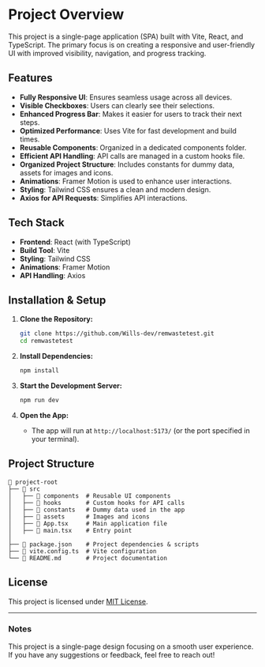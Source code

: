 # Project Overview

This project is a single-page application (SPA) built with Vite, React, and TypeScript. The primary focus is on creating a responsive and user-friendly UI with improved visibility, navigation, and progress tracking.

## Features

- **Fully Responsive UI**: Ensures seamless usage across all devices.
- **Visible Checkboxes**: Users can clearly see their selections.
- **Enhanced Progress Bar**: Makes it easier for users to track their next steps.
- **Optimized Performance**: Uses Vite for fast development and build times.
- **Reusable Components**: Organized in a dedicated components folder.
- **Efficient API Handling**: API calls are managed in a custom hooks file.
- **Organized Project Structure**: Includes constants for dummy data, assets for images and icons.
- **Animations**: Framer Motion is used to enhance user interactions.
- **Styling**: Tailwind CSS ensures a clean and modern design.
- **Axios for API Requests**: Simplifies API interactions.

## Tech Stack

- **Frontend**: React (with TypeScript)
- **Build Tool**: Vite
- **Styling**: Tailwind CSS
- **Animations**: Framer Motion
- **API Handling**: Axios

## Installation & Setup

1. **Clone the Repository:**

   ```sh
   git clone https://github.com/Wills-dev/remwastetest.git
   cd remwastetest
   ```

2. **Install Dependencies:**

   ```sh
   npm install
   ```

3. **Start the Development Server:**

   ```sh
   npm run dev
   ```

4. **Open the App:**
   - The app will run at `http://localhost:5173/` (or the port specified in your terminal).

## Project Structure

```
📂 project-root
├── 📂 src
│   ├── 📂 components  # Reusable UI components
│   ├── 📂 hooks       # Custom hooks for API calls
│   ├── 📂 constants   # Dummy data used in the app
│   ├── 📂 assets      # Images and icons
│   ├── 📜 App.tsx     # Main application file
│   ├── 📜 main.tsx    # Entry point
│
├── 📜 package.json    # Project dependencies & scripts
├── 📜 vite.config.ts  # Vite configuration
└── 📜 README.md       # Project documentation
```

## License

This project is licensed under [MIT License](LICENSE).

---

### Notes

This project is a single-page design focusing on a smooth user experience. If you have any suggestions or feedback, feel free to reach out!
